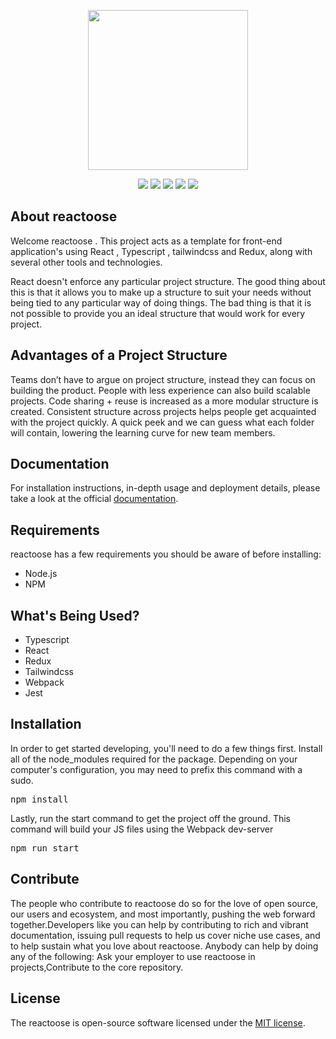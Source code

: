 <p align="center">
<img src="https://drive.google.com/uc?id=1ioNroG-VDbe5vHYXlJh_nV6A7dP7qM9X" height="256" width="256">
</p>

<p align="center">
 <img src="https://img.shields.io/badge/build-passing-success.svg">
 <img src="https://img.shields.io/badge/typescript-100%25-informational.svg">
 <img src="https://img.shields.io/badge/coverity-passing-success.svg">
 <img src="https://img.shields.io/badge/license-MIT-success.svg">
 <img src="https://img.shields.io/badge/version-1.0.0-blue.svg">
</p>

## About reactoose

Welcome reactoose . This project acts as a template for front-end application's using React , Typescript , tailwindcss and Redux, along with several other tools and technologies.

React doesn't enforce any particular project structure. The good thing about this is that it allows you to make up a structure to suit your needs without being tied to any particular way of doing things. The bad thing is that it is not possible to provide you an ideal structure that would work for every project.

## Advantages of a Project Structure

Teams don’t have to argue on project structure, instead they can focus on building the product. People with less experience can also build scalable projects. Code sharing + reuse is increased as a more modular structure is created. Consistent structure across projects helps people get acquainted with the project quickly. A quick peek and we can guess what each folder will contain, lowering the learning curve for new team members.

## Documentation

For installation instructions, in-depth usage and deployment details, please take a look at the official [documentation](https://getspooky.github.io/laravelDash/#/).

## Requirements
reactoose has a few requirements you should be aware of before installing:

- Node.js
- NPM

## What's Being Used?
   
- Typescript
- React
- Redux
- Tailwindcss
- Webpack
- Jest

## Installation
In order to get started developing, you'll need to do a few things first. Install all of the node_modules required for the package. Depending on your computer's configuration, you may need to prefix this command with a sudo.
<pre>
npm install
</pre>
Lastly, run the start command to get the project off the ground. This command will build your JS files using the Webpack dev-server
<pre>
npm run start
</pre>
## Contribute

The people who contribute to reactoose do so for the love of open source, our users and ecosystem, and most importantly, pushing the web forward together.Developers like you can help by contributing to rich and vibrant documentation, issuing pull requests to help us cover niche use cases, and to help sustain what you love about reactoose. 
Anybody can help by doing any of the following: Ask your employer to use reactoose in projects,Contribute to the core repository.

## License

The reactoose is open-source software licensed under the [MIT license](https://opensource.org/licenses/MIT).
